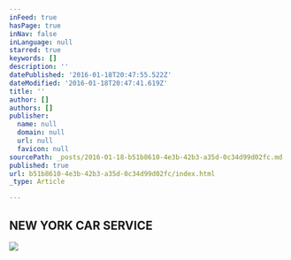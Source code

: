 ```yaml
---
inFeed: true
hasPage: true
inNav: false
inLanguage: null
starred: true
keywords: []
description: ''
datePublished: '2016-01-18T20:47:55.522Z'
dateModified: '2016-01-18T20:47:41.619Z'
title: ''
author: []
authors: []
publisher:
  name: null
  domain: null
  url: null
  favicon: null
sourcePath: _posts/2016-01-18-b51b8610-4e3b-42b3-a35d-0c34d99d02fc.md
published: true
url: b51b8610-4e3b-42b3-a35d-0c34d99d02fc/index.html
_type: Article

---
```

## NEW YORK CAR SERVICE
![](https://the-grid-user-content.s3-us-west-2.amazonaws.com/68d32f23-eb0c-43c1-a2d5-c4cadf8d1985.jpg)